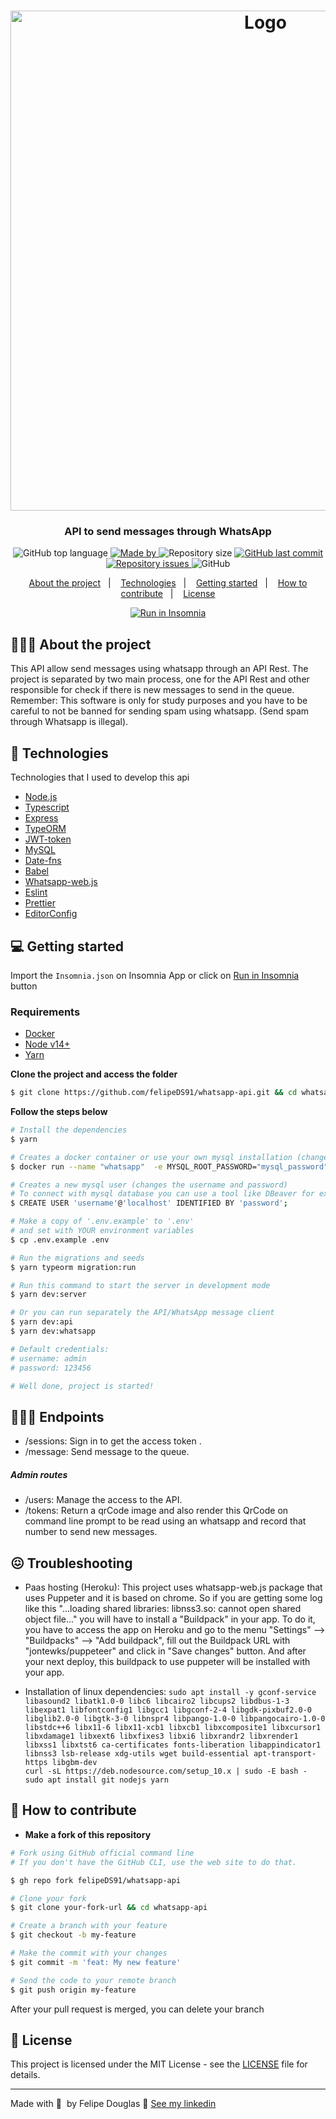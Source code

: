 <h1 align="center">
  <img
    alt="Logo"
    src="https://res.cloudinary.com/dixtjpk8s/image/upload/v1603667524/API%20WhatsApp/whatsapp-2842640_1280_rfptim.png" width="800px"
  />
</h1>

<h3 align="center">
  API to send messages through WhatsApp
</h3>

<p align="center">
  <img alt="GitHub top language" src="https://img.shields.io/github/languages/top/felipeDS91/whatsapp-api">

  <a href="https://www.linkedin.com/in/felipe-douglas-dev/" target="_blank" rel="noopener noreferrer">
    <img alt="Made by" src="https://img.shields.io/badge/made%20by-felipe%20douglas-%20">
  </a>

  <img alt="Repository size" src="https://img.shields.io/github/repo-size/felipeDS91/whatsapp-api">

  <a href="https://github.com/felipeDS91/whatsapp-api/commits/main">
    <img alt="GitHub last commit" src="https://img.shields.io/github/last-commit/felipeDS91/whatsapp-api">
  </a>

  <a href="https://github.com/felipeDS91/whatsapp-api/issues">
    <img alt="Repository issues" src="https://img.shields.io/github/issues/felipeDS91/whatsapp-api">
  </a>

  <img alt="GitHub" src="https://img.shields.io/github/license/felipeDS91/whatsapp-api">
</p>

<p align="center">
  <a href="#-about-the-project">About the project</a>&nbsp;&nbsp;&nbsp;|&nbsp;&nbsp;&nbsp;
  <a href="#-technologies">Technologies</a>&nbsp;&nbsp;&nbsp;|&nbsp;&nbsp;&nbsp;
  <a href="#-getting-started">Getting started</a>&nbsp;&nbsp;&nbsp;|&nbsp;&nbsp;&nbsp;
  <a href="#-how-to-contribute">How to contribute</a>&nbsp;&nbsp;&nbsp;|&nbsp;&nbsp;&nbsp;
  <a href="#-license">License</a>
</p>

<p id="insomniaButton" align="center">
  <a href="https://insomnia.rest/run/?label=Whatsapp-API&uri=https%3A%2F%2Fgithub.com%2FfelipeDS91%2Fwhatsapp-api%2Fblob%2Fmain%2FInsomnia.json" target="_blank">
    <img src="https://insomnia.rest/images/run.svg" alt="Run in Insomnia">
  </a>
</p>

## 👨🏻‍💻 About the project

This API allow send messages using whatsapp through an API Rest. The project is separated by two main process, one for the API Rest and other responsible for check if there is new messages to send in the queue.
Remember: This software is only for study purposes and you have to be careful to not be banned for sending spam using whatsapp. (Send spam through Whatsapp is illegal).

## 🚀 Technologies

Technologies that I used to develop this api

- [Node.js](https://nodejs.org/en/)
- [Typescript](https://www.typescriptlang.org/docs/handbook/typescript-in-5-minutes.html)
- [Express](https://expressjs.com/pt-br/)
- [TypeORM](https://typeorm.io/#/)
- [JWT-token](https://jwt.io/)
- [MySQL](https://dev.mysql.com/doc/)
- [Date-fns](https://date-fns.org/)
- [Babel](https://babeljs.io/setup)
- [Whatsapp-web.js](https://pedroslopez.me/whatsapp-web.js/)
- [Eslint](https://eslint.org/)
- [Prettier](https://prettier.io/)
- [EditorConfig](https://editorconfig.org/)

## 💻 Getting started

Import the `Insomnia.json` on Insomnia App or click on [Run in Insomnia](#insomniaButton) button

### Requirements

- [Docker](https://www.docker.com/)
- [Node v14+](https://nodejs.org/en/download/)
- [Yarn](https://classic.yarnpkg.com/en/docs/install#windows-stable)

**Clone the project and access the folder**

```bash
$ git clone https://github.com/felipeDS91/whatsapp-api.git && cd whatsapp-api
```

**Follow the steps below**

```bash
# Install the dependencies
$ yarn

# Creates a docker container or use your own mysql installation (changes the password)
$ docker run --name "whatsapp"  -e MYSQL_ROOT_PASSWORD="mysql_password" -p 3306:3306 -d mysql:5.7.30

# Creates a new mysql user (changes the username and password)
# To connect with mysql database you can use a tool like DBeaver for example
$ CREATE USER 'username'@'localhost' IDENTIFIED BY 'password';

# Make a copy of '.env.example' to '.env'
# and set with YOUR environment variables
$ cp .env.example .env

# Run the migrations and seeds
$ yarn typeorm migration:run

# Run this command to start the server in development mode
$ yarn dev:server

# Or you can run separately the API/WhatsApp message client
$ yarn dev:api
$ yarn dev:whatsapp

# Default credentials:
# username: admin
# password: 123456

# Well done, project is started!
```
## 👨🏻‍💻 Endpoints

- /sessions: Sign in to get the access token .
- /message: Send message to the queue.

##### Admin routes
- /users: Manage the access to the API.
- /tokens: Return a qrCode image and also render this QrCode on command line prompt to be read using an whatsapp and record that number to send new messages.

## 😖 Troubleshooting
- Paas hosting (Heroku): This project uses whatsapp-web.js package that uses Puppeter and it is based on chrome. So if you are getting some log like this "...loading shared libraries: libnss3.so: cannot open shared object file..." you will have to install a "Buildpack" in your app. To do it, you have to access the app on Heroku and go to the menu "Settings" --> "Buildpacks" --> "Add buildpack", fill out the Buildpack URL with "jontewks/puppeteer" and click in "Save changes" button. And after your next deploy, this buildpack to use puppeter will be installed with your app.

- Installation of linux dependencies:
`sudo apt install -y gconf-service libasound2 libatk1.0-0 libc6 libcairo2 libcups2 libdbus-1-3 libexpat1 libfontconfig1 libgcc1 libgconf-2-4 libgdk-pixbuf2.0-0 libglib2.0-0 libgtk-3-0 libnspr4 libpango-1.0-0 libpangocairo-1.0-0 libstdc++6 libx11-6 libx11-xcb1 libxcb1 libxcomposite1 libxcursor1 libxdamage1 libxext6 libxfixes3 libxi6 libxrandr2 libxrender1 libxss1 libxtst6 ca-certificates fonts-liberation libappindicator1 libnss3 lsb-release xdg-utils wget build-essential apt-transport-https libgbm-dev`<br/>
`curl -sL https://deb.nodesource.com/setup_10.x | sudo -E bash -`<br/>
`sudo apt install git nodejs yarn`


## 🤔 How to contribute

- **Make a fork of this repository**

```bash
# Fork using GitHub official command line
# If you don't have the GitHub CLI, use the web site to do that.

$ gh repo fork felipeDS91/whatsapp-api
```

```bash
# Clone your fork
$ git clone your-fork-url && cd whatsapp-api

# Create a branch with your feature
$ git checkout -b my-feature

# Make the commit with your changes
$ git commit -m 'feat: My new feature'

# Send the code to your remote branch
$ git push origin my-feature
```

After your pull request is merged, you can delete your branch

## 📝 License

This project is licensed under the MIT License - see the [LICENSE](LICENSE) file for details.

---

Made with 💜&nbsp; by Felipe Douglas 👋 [See my linkedin](https://www.linkedin.com/in/felipe-douglas-dev/)
